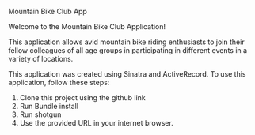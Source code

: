 Mountain Bike Club App

Welcome to the Mountain Bike Club Application! 

This application allows avid mountain bike riding enthusiasts to join their fellow colleagues of all age groups in participating in different events in a variety of locations.

This application was created using Sinatra and ActiveRecord. To use this application, follow these steps:

1. Clone this project using the github link
2. Run Bundle install
3. Run shotgun
4. Use the provided URL in your internet browser.

